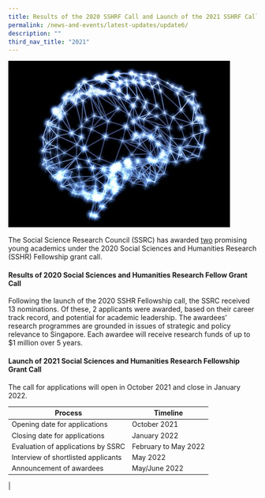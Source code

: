 ```yaml
---
title: Results of the 2020 SSHRF Call and Launch of the 2021 SSHRF Call
permalink: /news-and-events/latest-updates/update6/
description: ""
third_nav_title: "2021"
---
```

![](/images/updates4.jpg)

The Social Science Research Council (SSRC) has awarded [two](https://staging.d2ih14cxifahz0.amplifyapp.com/grant-recipients/2020/sshrf2020/) promising young academics under the 2020 Social Sciences and Humanities Research (SSHR) Fellowship grant call.

#### **Results of 2020 Social Sciences and Humanities Research Fellow Grant Call**
Following the launch of the 2020 SSHR Fellowship call, the SSRC received 13 nominations. Of these, 2 applicants were awarded, based on their career track record, and potential for academic leadership. The awardees’ research programmes are grounded in issues of strategic and policy relevance to Singapore. Each awardee will receive research funds of up to $1 million over 5 years.

#### **Launch of 2021 Social Sciences and Humanities Research Fellowship Grant Call**
The call for applications will open in October 2021 and close in January 2022.

|  Process |   Timeline  |
|---|---|
|  Opening date for applications |   October 2021 |
|  Closing date for applications |   January 2022 |
|  Evaluation of applications by SSRC |   February to May 2022  |
|  Interview of shortlisted applicants |   May 2022 |
|  Announcement of awardees |   May/June 2022 |
|